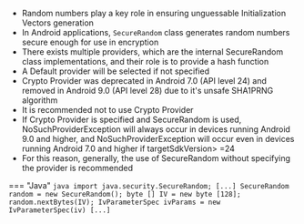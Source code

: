 * Random numbers play a key role in ensuring unguessable Initialization Vectors generation
* In Android applications, `SecureRandom` class generates random numbers secure enough for use in encryption
* There exists multiple providers, which are the internal SecureRandom class implementations, and their role is to
  provide a hash function
* A Default provider will be selected if not specified
* Crypto Provider was deprecated in Android 7.0 (API level 24) and removed in Android 9.0 (API level 28) due to it's
  unsafe SHA1PRNG algorithm
* It is recommended not to use Crypto Provider
* If Crypto Provider is specified and SecureRandom is used, NoSuchProviderException will always occur in devices running
  Android 9.0
  and higher, and NoSuchProviderException will occur even in devices running Android 7.0 and higher if targetSdkVersion>
  =24
* For this reason, generally, the use of SecureRandom without specifying the provider is recommended

=== "Java"
	```java
	import java.security.SecureRandom;
	[...]
	    SecureRandom random = new SecureRandom();
	    byte [] IV = new byte [128];
	    random.nextBytes(IV);
	    IvParameterSpec ivParams = new IvParameterSpec(iv)
	[...]
	```

